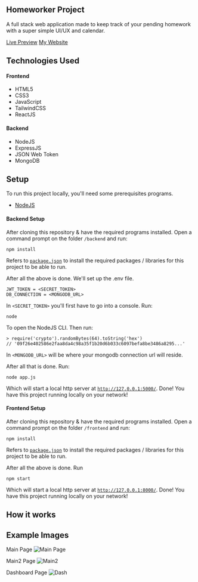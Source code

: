 ## Homeworker Project

A full stack web application made to keep track of your pending homework with a super simple UI/UX and calendar.

[Live Preview](https://homework.itskobi.com/) [My Website](https://itskobi.com)

## Technologies Used

<div>
  <div>
    <h4>Frontend</h4>
    <ul>
      <li>HTML5</li>
      <li>CSS3</li>
      <li>JavaScript</li>
      <li>TailwindCSS</li>
      <li>ReactJS</li>
    </ul>
  </div>
  <div>
    <h4>Backend</h4>
    <ul>
      <li>NodeJS</li>
      <li>ExpressJS</li>
      <li>JSON Web Token</li>
      <li>MongoDB</li>
    </ul>
  </div>
</div>

## Setup

To run this project locally, you'll need some prerequisites programs.

- [NodeJS](https://nodejs.org/)

#### Backend Setup

After cloning this repository & have the required programs installed. Open a command prompt on the folder `/backend` and run:

```
npm install
```

Refers to [`package.json`](https://github.com/kobito-kun/Homeworker/blob/master/backend/package.json) to install the required packages / libraries for this project to be able to run.

After all the above is done. We'll set up the .env file.

```
JWT_TOKEN = <SECRET_TOKEN>
DB_CONNECTION = <MONGODB_URL>
```

In `<SECRET_TOKEN>` you'll first have to go into a console. Run:

```
node
```

To open the NodeJS CLI. Then run:

```
> require('crypto').randomBytes(64).toString('hex')
// '09f26e402586e2faa8da4c98a35f1b20d6b033c6097befa8be3486a8295...'
```

In `<MONGODB_URL>` will be where your mongodb connection url will reside.

After all that is done. Run:

```
node app.js
```

Which will start a local http server at [`http://127.0.0.1:5000/`](http://127.0.0.1:5000/). Done! You have this project running locally on your network!

#### Frontend Setup

After cloning this repository & have the required programs installed. Open a command prompt on the folder `/frontend` and run:

```
npm install
```

Refers to [`package.json`](https://github.com/kobito-kun/Homeworker/blob/master/frontend/package.json) to install the required packages / libraries for this project to be able to run.

After all the above is done. Run

```
npm start
```

Which will start a local http server at [`http://127.0.0.1:8000/`](http://127.0.0.1:8000/). Done! You have this project running locally on your network!

## How it works

## Example Images

Main Page
![Main Page](https://cdn.discordapp.com/attachments/756574459313389624/877445889034182706/unknown.png)

Main2 Page
![Main2](https://cdn.discordapp.com/attachments/756574459313389624/877446015475662898/unknown.png)

Dashboard Page
![Dash](https://cdn.discordapp.com/attachments/756574459313389624/877446092491485214/unknown.png)
